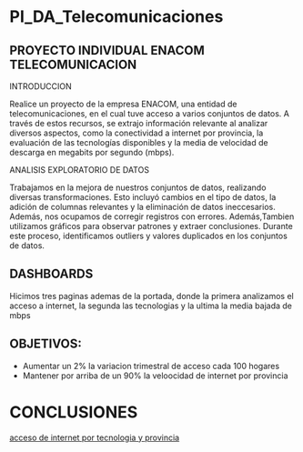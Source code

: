 ﻿# PI_DA_Telecomunicaciones

 ## PROYECTO INDIVIDUAL ENACOM TELECOMUNICACION


INTRODUCCION

Realice un proyecto de la empresa ENACOM, una entidad de telecomunicaciones, en el cual tuve acceso a varios conjuntos de datos. A través de estos recursos, se extrajo información relevante al analizar diversos aspectos, como la conectividad a internet por provincia, la evaluación de las tecnologías disponibles y la media de velocidad de descarga en megabits por segundo (mbps).

ANALISIS EXPLORATORIO DE DATOS

Trabajamos en la mejora de nuestros conjuntos de datos, realizando diversas transformaciones. Esto incluyó cambios en el tipo de datos, la adición de columnas relevantes y la eliminación de datos ineccesarios. Además, nos ocupamos de corregir registros con errores. Además,Tambien utilizamos gráficos para observar patrones y extraer conclusiones. Durante este proceso, identificamos outliers y valores duplicados en los conjuntos de datos. 

## DASHBOARDS

Hicimos tres paginas ademas de la portada, donde la primera analizamos el acceso a internet, la segunda las tecnologias y la ultima la media bajada de mbps

## OBJETIVOS:

- Aumentar un 2% la variacion trimestral de acceso cada 100 hogares
- Mantener por arriba de un 90% la veloocidad de internet por provincia

# CONCLUSIONES








 

[acceso de internet por tecnologia y provincia](datasets/Internet_accesos_tecnologia_provincia.csv)

